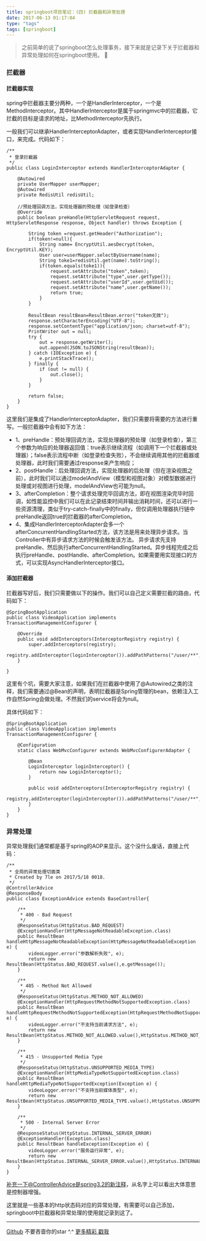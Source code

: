```yaml
---
title: springboot项目笔记：(四) 拦截器和异常处理
date: 2017-06-13 01:17:04
type: "tags"
tags: [springboot]
---
```


> 之前简单的说了springboot怎么处理事务，接下来就是记录下关于拦截器和异常处理如何在springboot使用。 🥕

<!--more-->

### 拦截器

#### 拦截器实现
spring中拦截器主要分两种，一个是HandlerInterceptor，一个是MethodInterceptor。其中HandlerInterceptor是属于springmvc中的拦截器，它拦截的目标是请求的地址，比MethodInterceptor先执行。

一般我们可以继承HandlerInterceptorAdapter，或者实现HandlerInterceptor接口，来完成。代码如下：
```
/**
 * 登录拦截器
 */
public class LoginInterceptor extends HandlerInterceptorAdapter {

    @Autowired
    private UserMapper userMapper;
    @Autowired
    private RedisUtil redisUtil;

    //预处理回调方法，实现处理器的预处理（如登录检查）
    @Override
    public boolean preHandle(HttpServletRequest request, HttpServletResponse response, Object handler) throws Exception {

        String token =request.getHeader("Authorization");
        if(token!=null){
            String name= EncryptUtil.aesDecrypt(token, EncryptUtil.KEY);
            User user=userMapper.selectByUsername(name);
            String toke1=redisUtil.get(name).toString();
            if(token.equals(toke1)){
                request.setAttribute("token",token);
                request.setAttribute("type",user.getType());
                request.setAttribute("userId",user.getUid());
                request.setAttribute("name",user.getName());
                return true;
            }
        }

        ResultBean resultBean=ResultBean.error("token无效");
        response.setCharacterEncoding("UTF-8");
        response.setContentType("application/json; charset=utf-8");
        PrintWriter out = null;
        try {
            out = response.getWriter();
            out.append(JSON.toJSONString(resultBean));
        } catch (IOException e) {
            e.printStackTrace();
        } finally {
            if (out != null) {
                out.close();
            }
        }

        return false;
    }
}

```
这里我们是集成了HandlerInterceptorAdapter，我们只需要将需要的方法进行重写。一般拦截器中会有如下方法：

* 1、preHandle：预处理回调方法，实现处理器的预处理（如登录检查），第三个参数为响应的处理器返回值：true表示继续流程（如调用下一个拦截器或处理器）；false表示流程中断（如登录检查失败），不会继续调用其他的拦截器或处理器，此时我们需要通过response来产生响应；
* 2、postHandle：后处理回调方法，实现处理器的后处理（但在渲染视图之前），此时我们可以通过modelAndView（模型和视图对象）对模型数据进行处理或对视图进行处理，modelAndView也可能为null。
* 3、afterCompletion：整个请求处理完毕回调方法，即在视图渲染完毕时回调，如性能监控中我们可以在此记录结束时间并输出消耗时间，还可以进行一些资源清理，类似于try-catch-finally中的finally，但仅调用处理器执行链中preHandle返回true的拦截器的afterCompletion。
* 4、集成HandlerInterceptorAdapter会多一个afterConcurrentHandlingStarted方法，该方法是用来处理异步请求。当Controller中有异步请求方法的时候会触发该方法。 异步请求先支持preHandle、然后执行afterConcurrentHandlingStarted。异步线程完成之后执行preHandle、postHandle、afterCompletion。如果需要用实现接口的方式，可以实现AsyncHandlerInterceptor接口。

#### 添加拦截器

拦截器写好后，我们只需要做以下的操作。我们可以自己定义需要拦截的路由，代码如下：

```
@SpringBootApplication
public class VideoApplication implements TransactionManagementConfigurer {

	@Override
    public void addInterceptors(InterceptorRegistry registry) {
        super.addInterceptors(registry);
        registry.addInterceptor(loginInterceptor()).addPathPatterns("/user/**","/collect/**","/register","/video/**").excludePathPatterns("/video/show/**","/video","/video/transCode");
    }

}
```
这里有个坑，需要大家注意，如果我们在拦截器中使用了@Autowired之类的注释，我们需要通过@Bean的声明，表明拦截器是Spring管理的bean，依赖注入工作自然Spring会做处理。不然我们的service将会为null。

具体代码如下：
```
@SpringBootApplication
public class VideoApplication implements TransactionManagementConfigurer {

	@Configuration
	static class WebMvcConfigurer extends WebMvcConfigurerAdapter {

		@Bean
		LoginInterceptor loginInterceptor() {
			return new LoginInterceptor();
		}

		public void addInterceptors(InterceptorRegistry registry) {
			registry.addInterceptor(loginInterceptor()).addPathPatterns("/user/**","/collect/**","/register","/video/**").excludePathPatterns("/video/show/**","/video","/video/transCode");
		}
	}
}
```

### 异常处理

异常处理我们通常都是基于spring的AOP来显示。这个没什么废话，直接上代码：

```
/**
 * 全局的异常处理切面类
 * Created by 7le on 2017/5/18 0018.
 */
@ControllerAdvice
@ResponseBody
public class ExceptionAdvice extends BaseController{

    /**
     * 400 - Bad Request
     */
    @ResponseStatus(HttpStatus.BAD_REQUEST)
    @ExceptionHandler(HttpMessageNotReadableException.class)
    public ResultBean handleHttpMessageNotReadableException(HttpMessageNotReadableException e) {
        videoLogger.error("参数解析失败", e);
        return new ResultBean(HttpStatus.BAD_REQUEST.value(),e.getMessage());
    }

    /**
     * 405 - Method Not Allowed
     */
    @ResponseStatus(HttpStatus.METHOD_NOT_ALLOWED)
    @ExceptionHandler(HttpRequestMethodNotSupportedException.class)
    public ResultBean handleHttpRequestMethodNotSupportedException(HttpRequestMethodNotSupportedException e) {
        videoLogger.error("不支持当前请求方法", e);
        return new ResultBean(HttpStatus.METHOD_NOT_ALLOWED.value(),HttpStatus.METHOD_NOT_ALLOWED.getReasonPhrase());
    }

    /**
     * 415 - Unsupported Media Type
     */
    @ResponseStatus(HttpStatus.UNSUPPORTED_MEDIA_TYPE)
    @ExceptionHandler(HttpMediaTypeNotSupportedException.class)
    public ResultBean handleHttpMediaTypeNotSupportedException(Exception e) {
        videoLogger.error("不支持当前媒体类型", e);
        return new ResultBean(HttpStatus.UNSUPPORTED_MEDIA_TYPE.value(),HttpStatus.UNSUPPORTED_MEDIA_TYPE.getReasonPhrase());
    }

    /**
     * 500 - Internal Server Error
     */
    @ResponseStatus(HttpStatus.INTERNAL_SERVER_ERROR)
    @ExceptionHandler(Exception.class)
    public ResultBean handleException(Exception e) {
        videoLogger.error("服务运行异常", e);
        return new ResultBean(HttpStatus.INTERNAL_SERVER_ERROR.value(),HttpStatus.INTERNAL_SERVER_ERROR.getReasonPhrase());
    }
}

```
补充一下@ControllerAdvice是spring3.2的新注释，从名字上可以看出大体意思是控制器增强。

这里就是一些基本的http状态码对应的异常处理，有需要可以自己添加，springboot中拦截器和异常处理的使用就记录到这了。

---
[Github](https://github.com/7le) 不要吝啬你的star ^.^
[更多精彩 戳我](https://7le.top)